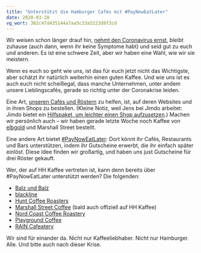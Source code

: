 ```yaml
---
title: "Unterstützt die Hamburger Cafés mit #PayNowEatLater"
date: 2020-03-28
vg_wort: 382c47d435144a7aa5c33a5223d8f3cd
---
```


Wir weisen schon länger drauf hin, [nehmt den Coronavirus ernst](https://www.infektionsschutz.de/coronavirus/), bleibt zuhause (auch dann, wenn ihr keine Symptome habt) und seid gut zu euch und anderen. Es ist eine schwere Zeit, aber wir haben eine Wahl, wie wir sie meistern.

Wenn es euch so geht wie uns, ist das für euch jetzt nicht das Wichtigste, aber schätzt ihr natürlich weiterhin einen guten Kaffee. Und wie uns ist es auch euch nicht scheißegal, dass manche Unternehmen, unter andem unsere Lieblingscafés, gerade so richtig unter der Coronakrise leiden.

Eine Art, [unseren Cafés und Röstern](/cafes/) zu helfen, ist, auf deren Websites und in ihren Shops zu bestellen. (Kleine Notiz, weil Jens bei Jimdo arbeitet: Jimdo bietet ein [Hilfspaket, um leichter einen Shop aufzusetzen](https://www.jimdo.com/de/hilfspaket-onlineshop-fuer-unternehmen/).) Machen wir persönlich auch – wir haben gerade letzte Woche noch Kaffee von [elbgold](/cafes/elbgold/) und Marshall Street bestellt.

Eine andere Art bietet [#PayNowEatLater](https://www.paynoweatlater.de/): Dort könnt ihr Cafés, Restaurants und Bars unterstützen, indem ihr Gutscheine erwerbt, die ihr einfach später einlöst. Diese Idee finden wir großartig, und haben uns just Gutscheine für drei Röster gekauft.

Wer, der auf HH Kaffee vertreten ist, kann denn bereits über #PayNowEatLater unterstützt werden? Die folgenden:

* [Balz und Balz](https://www.paynoweatlater.de/at/balz-und-balz-hamburg/)
* [blackline](https://www.paynoweatlater.de/at/blackline-eimsbuettel-hamburg/)
* [Hunt Coffee Roasters](https://www.paynoweatlater.de/at/hunt-coffee-roasters-hamburg/)
* [Marshall Street Coffee](https://www.paynoweatlater.de/at/marshall-street-coffee-hamburg/) (bald auch offiziell auf HH Kaffee)
* [Nord Coast Coffee Roastery](https://web.archive.org/web/20200413150502/https://www.paynoweatlater.de/at/nord-coast-coffee-roastery/)
* [Playground Coffee](https://www.paynoweatlater.de/at/playground-coffee-hamburg/)
* [RAIN Cafeatery](https://www.paynoweatlater.de/at/rain-cafeatery-hamburg/)

Wir sind für einander da. Nicht nur Kaffeeliebhaber. Nicht nur Hamburger. Alle. Und bitte auch nach dieser Krise.